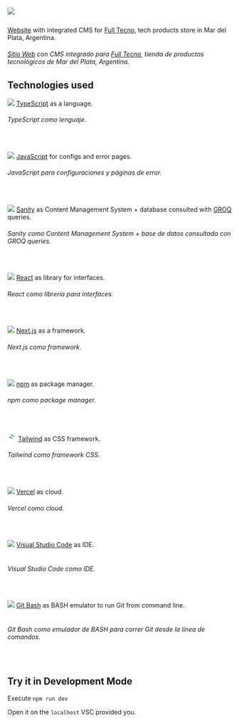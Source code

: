 # <img src="https://i.ibb.co/PjTWH2R/logo.png" height="40px">

[Website](https://full-tecno-luciardrgz.vercel.app/) with integrated CMS for [Full Tecno](https://www.instagram.com/full.tecno.mdq/), tech products store in Mar del Plata, Argentina.

<h6><i><a href="https://full-tecno-luciardrgz.vercel.app/">Sitio Web</a> con CMS integrado para <a href="https://www.instagram.com/full.tecno.mdq/">Full Tecno</a>, tienda de productos tecnológicos de Mar del Plata, Argentina. </i></h6>

## Technologies used
<img src="https://miro.medium.com/v2/resize:fit:828/format:webp/1*mn6bOs7s6Qbao15PMNRyOA.png" height="20px"> [TypeScript](https://www.typescriptlang.org/) as a language. <h6><i>TypeScript como lenguaje.</i></h6><br/> 

<img src="https://logosvector.net/wp-content/uploads/2015/07/JavaScript_logo.png" height="20px"> [JavaScript](https://www.javascript.com/) for configs and error pages.<h6><i>JavaScript para configuraciones y páginas de error.</i></h6> <br/> 

<img src="https://res.cloudinary.com/practicaldev/image/fetch/s--i_xQkWHO--/c_fill,f_auto,fl_progressive,h_320,q_auto,w_320/https://dev-to-uploads.s3.amazonaws.com/uploads/organization/profile_image/207/23eb8886-4b62-4a01-ac2b-7aafb500ad26.png" height="20px"> [Sanity](https://www.sanity.io/) as Content Management System + database consulted with [GROQ](https://www.sanity.io/docs/groq) queries. <h6><i>Sanity como Content Management System + base de datos consultada con GROQ queries.</i></h6> <br/> 

<img src="https://cdn.freebiesupply.com/logos/large/2x/react-1-logo-png-transparent.png" height="20px"> [React](https://reactjs.org/) as library for interfaces.
<h6><i>React como librería para interfaces.</i></h6> <br/> 

<img src="https://img.stackshare.io/service/5936/nextjs.png" width="20px"> [Next.js](https://nextjs.org/) as a framework.<br/><h6><i>Next.js como framework.</i></h6> <br/> 

<img src="https://authy.com/wp-content/uploads/npm-logo.png" width="20px"> [npm](https://www.npmjs.com/) as package manager.<br/><h6><i>npm como package manager.</i></h6> <br/> 

<img src="https://raw.githubusercontent.com/github/explore/261c2cda92d09ccad6f8b2dc91af32a2a5856989/topics/tailwind/tailwind.png" height="20px"> [Tailwind](https://tailwindcss.com/) as CSS framework.<br/><h6><i>Tailwind como framework CSS.</i></h6> <br/> 

<img src="https://images.iwantmyname.com/apps/logo_vercel.png" height="20px"> [Vercel](https://vercel.com/) as cloud.<br/><h6><i>Vercel como cloud.</i></h6> <br/> 

<img src="https://user-images.githubusercontent.com/674621/71187801-14e60a80-2280-11ea-94c9-e56576f76baf.png" height="20px"> [Visual Studio Code](https://code.visualstudio.com/) as IDE.<br/><br/><h6><i>Visual Studio Code como IDE.</i></h6> <br/> 

<img src="https://download.gramfile.com/wp-content/uploads/2022/07/Git-BASH-75x75.png.webp" height="20px"> [Git Bash](https://gitforwindows.org/) as BASH emulator to run Git from command line.<br/><br/><h6><i>Git Bash como emulador de BASH para correr Git desde la línea de comandos.</i></h6> <br/> 


## Try it in Development Mode
Execute `npm run dev`<br/>

Open it on the `localhost` VSC provided you.
